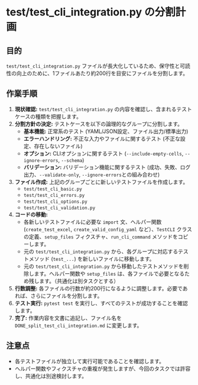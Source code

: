 # test/test_cli_integration.py の分割計画

## 目的

`test/test_cli_integration.py` ファイルが長大化しているため、保守性と可読性の向上のために、1ファイルあたり約200行を目安にファイルを分割します。

## 作業手順

1.  **現状確認:** `test/test_cli_integration.py` の内容を確認し、含まれるテストケースの種類を把握します。
2.  **分割方針の決定:** テストケースを以下の論理的なグループに分割します。
    *   **基本機能:** 正常系のテスト (YAML/JSON設定、ファイル出力/標準出力)
    *   **エラーハンドリング:** 不正な入力やファイルに関するテスト (不正な設定、存在しないファイル)
    *   **オプション:** CLIオプションに関するテスト (`--include-empty-cells`, `--ignore-errors`, `--schema`)
    *   **バリデーション:** バリデーション機能に関するテスト (成功、失敗、ログ出力、`--validate-only`, `--ignore-errors`との組み合わせ)
3.  **ファイル作成:** 上記のグループごとに新しいテストファイルを作成します。
    *   `test/test_cli_basic.py`
    *   `test/test_cli_errors.py`
    *   `test/test_cli_options.py`
    *   `test/test_cli_validation.py`
4.  **コードの移動:**
    *   各新しいテストファイルに必要な `import` 文、ヘルパー関数 (`create_test_excel`, `create_valid_config_yaml` など）、`TestCLI` クラスの定義、`setup_files` フィクスチャ、`run_cli_command` メソッドをコピーします。
    *   元の `test/test_cli_integration.py` から、各グループに対応するテストメソッド (`test_...`) を新しいファイルに移動します。
    *   元の `test/test_cli_integration.py` から移動したテストメソッドを削除します。ヘルパー関数や `setup_files` は、各ファイルで必要となるため残します。（共通化は別タスクとする）
5.  **行数調整:** 各ファイルの行数が約200行になるように調整します。必要であれば、さらにファイルを分割します。
6.  **テスト実行:** `pytest test` を実行し、すべてのテストが成功することを確認します。
7.  **完了:** 作業内容を文書に追記し、ファイル名を `DONE_split_test_cli_integration.md` に変更します。

## 注意点

*   各テストファイルが独立して実行可能であることを確認します。
*   ヘルパー関数やフィクスチャの重複が発生しますが、今回のタスクでは許容し、共通化は別途検討します。